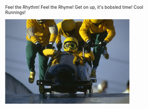 Feel the Rhythm! Feel the Rhyme! Get on up, it's bobsled time! Cool Runnings!

<img src="coolrunnings.jpg" width="400" alt="Cool Runnings"/>

